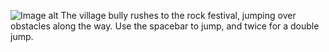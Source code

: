 ![Image alt](https://play-static.unity.com/20211224/p/images/37a49a1c-9600-4232-96d6-195d3de8edb0_3.png) 
The village bully rushes to the rock festival, jumping over obstacles along the way. Use the spacebar to jump, and twice for a double jump.
